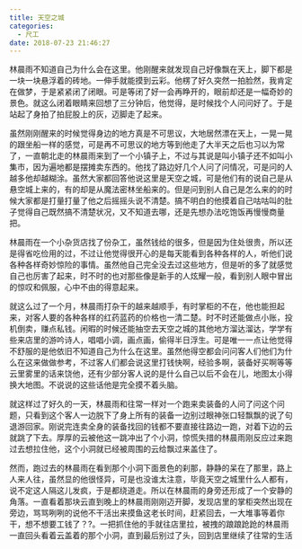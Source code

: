 ```yaml
---
title: 天空之城
categories:
  - 尺工
date: 2018-07-23 21:46:27
---
```

<p></p>
<!-- more -->

林晨雨不知道自己为什么会在这里。他刚醒来就发现自己好像飘在天上，脚下都是一块一块悬浮着的砖地。一伸手就能摸到云彩。他楞了好久突然一拍脸然，我肯定在做梦，于是紧紧闭了闭眼。可是等闭了好一会再睁开的，眼前却还是一幅奇妙的景色。就这么闭着眼睛来回想了三分钟后，他觉得，是时候找个人问问好了。于是站起了身拍了拍屁股上的灰，迈脚走了起来。

虽然刚刚醒来的时候觉得身边的地方真是不可思议，大地居然漂在天上，一晃一晃的跟坐船一样的感觉，可是再不可思议的地方等到他走了大半天之后也习以为常了，一直朝北走的林晨雨来到了一个小镇子上，不过与其说是叫小镇子还不如叫小集市，因为遍地都是摆摊卖东西的。他找了路边好几个人问了问情况，可是问的人越多他却越糊涂。虽然大家都回答他说这里是天空之城，可是他们有的说自己是从悬空城上来的，有的却是从魔法密林坐船来的。但是问到别人自己是怎么来的的时候大家都是打量打量了他之后摇摇头说不清楚。搞不明白的他摸着自己咕咕叫的肚子觉得自己既然搞不清楚状况，又不知道去哪，还是先想办法吃饱饭再慢慢商量把。

林晨雨在一个小杂货店找了份杂工，虽然钱给的很多，但是因为住处很贵，所以还是得省吃俭用的过，不过让他觉得很开心的是每天能看到各种各样的人，听他们说各种各样奇妙惊险的事情。虽然他自己完全没去过这些地方，但是听的多了就感觉自己也厉害了起来，时不时的也对那些像是新手的人炫耀一般，看到别人眼中冒出的惊叹和佩服，心中不由的得意起来。

就这么过了一个月，林晨雨打杂干的越来越顺手，有时掌柜的不在，他也能担起来，对客人要的各种各样的红药蓝药的价格也一清二楚。时不时还能做点小账，投机倒卖，赚点私钱。闲暇的时候还能抽空去天空之城的其他地方溜达溜达，学学有些来店里的游吟诗人，唱唱小调，画点画，偷得半日浮生。可是唯一一点让他觉得不舒服的是他依旧不知道自己为什么在这里。虽然他得空都会问问客人们他们为什么在这来做做参考，不过客人们都会说这里打钱快啊，经验多啊，装备好买啊等等云里雾里的话来饶他，还有少部分客人说的是什么自己以后不会在儿，地图太小得换大地图。不说说的这些话他是完全摸不着头脑。

就这样过了好久的一天，林晨雨和往常一样对一个跑来卖装备的人问了问这个问题，只看到这个客人一边脱下了身上所有的装备一边别过眼神张口轻飘飘的说了句退游回家。刚说完连卖全身的装备找回的钱都不要直接往路边一跑，对着下边的云就跳了下去。厚厚的云被他这一跳冲出了个小洞，惊慌失措的林晨雨刚反应过来跑过去想拉住他，这个小洞就已经被周围的云给飘过来盖住了。

然而，跑过去的林晨雨在看到那个小洞下面景色的刹那，静静的呆在了那里，路上人来人往，虽然显的他很怪异，可是也没谁太注意，毕竟天空之城里什么人都有，说不定这人隔这儿发疯，于是都绕道走。所以在林晨雨的身旁还形成了一个安静的角落。一直看着那块云直到晚上的林晨雨刚刚迈开脚，发现店里的掌柜突然出现在旁边，骂骂咧咧的说他不干活出来摸鱼这老长时间，赶紧回去，一大堆事等着你干，想不想要工钱了？?。一把抓住他的手就往店里拉，被拽的踉踉跄跄的林晨雨一直回头看着云盖着的那个小洞，直到最后别过了头，回到店里继续了往常的生活
